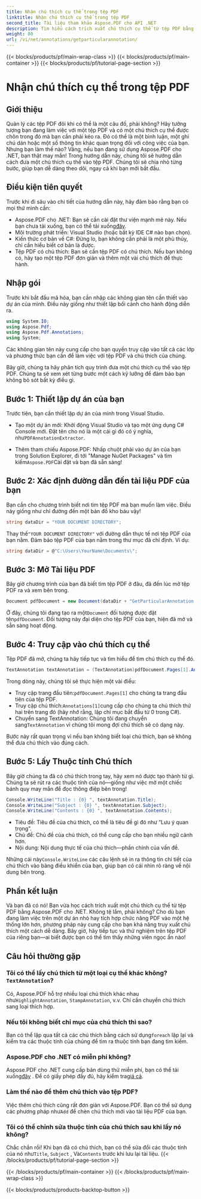 ```yaml
---
title: Nhận chú thích cụ thể trong tệp PDF
linktitle: Nhận chú thích cụ thể trong tệp PDF
second_title: Tài liệu tham khảo Aspose.PDF cho API .NET
description: Tìm hiểu cách trích xuất chú thích cụ thể từ tệp PDF bằng Aspose.PDF cho .NET trong hướng dẫn chi tiết dài 2000 từ này. Hoàn hảo cho các nhà phát triển.
weight: 80
url: /vi/net/annotations/getparticularannotation/
---
```


{{< blocks/products/pf/main-wrap-class >}}
{{< blocks/products/pf/main-container >}}
{{< blocks/products/pf/tutorial-page-section >}}

# Nhận chú thích cụ thể trong tệp PDF

## Giới thiệu

Quản lý các tệp PDF đôi khi có thể là một câu đố, phải không? Hãy tưởng tượng bạn đang làm việc với một tệp PDF và có một chú thích cụ thể được chôn trong đó mà bạn cần phải kéo ra. Đó có thể là một bình luận, một ghi chú dán hoặc một số thông tin khác quan trọng đối với công việc của bạn. Nhưng bạn làm thế nào? Vâng, nếu bạn đang sử dụng Aspose.PDF cho .NET, bạn thật may mắn! Trong hướng dẫn này, chúng tôi sẽ hướng dẫn cách đưa một chú thích cụ thể vào tệp PDF. Chúng tôi sẽ chia nhỏ từng bước, giúp bạn dễ dàng theo dõi, ngay cả khi bạn mới bắt đầu.

## Điều kiện tiên quyết

Trước khi đi sâu vào chi tiết của hướng dẫn này, hãy đảm bảo rằng bạn có mọi thứ mình cần:

-  Aspose.PDF cho .NET: Bạn sẽ cần cài đặt thư viện mạnh mẽ này. Nếu bạn chưa tải xuống, bạn có thể tải xuống[đây](https://releases.aspose.com/pdf/net/).
- Môi trường phát triển: Visual Studio (hoặc bất kỳ IDE C# nào bạn chọn).
- Kiến thức cơ bản về C#: Đừng lo, bạn không cần phải là một phù thủy, chỉ cần hiểu biết cơ bản là được.
- Tệp PDF có chú thích: Bạn sẽ cần tệp PDF có chú thích. Nếu bạn không có, hãy tạo một tệp PDF đơn giản và thêm một vài chú thích để thực hành.

## Nhập gói

Trước khi bắt đầu mã hóa, bạn cần nhập các không gian tên cần thiết vào dự án của mình. Điều này giống như thiết lập bối cảnh cho hành động diễn ra.

```csharp
using System.IO;
using Aspose.Pdf;
using Aspose.Pdf.Annotations;
using System;
```

Các không gian tên này cung cấp cho bạn quyền truy cập vào tất cả các lớp và phương thức bạn cần để làm việc với tệp PDF và chú thích của chúng.

Bây giờ, chúng ta hãy phân tích quy trình đưa một chú thích cụ thể vào tệp PDF. Chúng ta sẽ xem xét từng bước một cách kỹ lưỡng để đảm bảo bạn không bỏ sót bất kỳ điều gì.

## Bước 1: Thiết lập dự án của bạn

Trước tiên, bạn cần thiết lập dự án của mình trong Visual Studio. 

-  Tạo một dự án mới: Khởi động Visual Studio và tạo một ứng dụng C# Console mới. Đặt tên cho nó là một cái gì đó có ý nghĩa, như`PDFAnnotationExtractor`.
  
-  Thêm tham chiếu Aspose.PDF: Nhấp chuột phải vào dự án của bạn trong Solution Explorer, đi tới "Manage NuGet Packages" và tìm kiếm`Aspose.PDF`Cài đặt và bạn đã sẵn sàng!

## Bước 2: Xác định đường dẫn đến tài liệu PDF của bạn

Bạn cần cho chương trình biết nơi tìm tệp PDF mà bạn muốn làm việc. Điều này giống như chỉ đường đến một bản đồ kho báu vậy!

```csharp
string dataDir = "YOUR DOCUMENT DIRECTORY";
```

 Thay thế`"YOUR DOCUMENT DIRECTORY"` với đường dẫn thực tế nơi tệp PDF của bạn nằm. Đảm bảo tệp PDF của bạn nằm trong thư mục đã chỉ định. Ví dụ:

```csharp
string dataDir = @"C:\Users\YourName\Documents\";
```

## Bước 3: Mở Tài liệu PDF

Bây giờ chương trình của bạn đã biết tìm tệp PDF ở đâu, đã đến lúc mở tệp PDF ra và xem bên trong.

```csharp
Document pdfDocument = new Document(dataDir + "GetParticularAnnotation.pdf");
```

 Ở đây, chúng tôi đang tạo ra một`Document` đối tượng được đặt tên`pdfDocument`. Đối tượng này đại diện cho tệp PDF của bạn, hiện đã mở và sẵn sàng hoạt động.

## Bước 4: Truy cập vào chú thích cụ thể

Tệp PDF đã mở, chúng ta hãy tiếp tục và tìm hiểu để tìm chú thích cụ thể đó.

```csharp
TextAnnotation textAnnotation = (TextAnnotation)pdfDocument.Pages[1].Annotations[1];
```

Trong dòng này, chúng tôi sẽ thực hiện một vài điều:
-  Truy cập trang đầu tiên:`pdfDocument.Pages[1]` cho chúng ta trang đầu tiên của tệp PDF.
-  Truy cập chú thích:`Annotations[1]`cung cấp cho chúng ta chú thích thứ hai trên trang đó (hãy nhớ rằng, lập chỉ mục bắt đầu từ 0 trong C#).
-  Chuyển sang TextAnnotation: Chúng tôi đang chuyển sang`TextAnnotation` vì chúng tôi mong đợi chú thích sẽ có dạng này.

Bước này rất quan trọng vì nếu bạn không biết loại chú thích, bạn sẽ không thể đưa chú thích vào đúng cách.

## Bước 5: Lấy Thuộc tính Chú thích

Bây giờ chúng ta đã có chú thích trong tay, hãy xem nó được tạo thành từ gì. Chúng ta sẽ rút ra các thuộc tính của nó—giống như việc mở một chiếc bánh quy may mắn để đọc thông điệp bên trong!

```csharp
Console.WriteLine("Title : {0} ", textAnnotation.Title);
Console.WriteLine("Subject : {0} ", textAnnotation.Subject);
Console.WriteLine("Contents : {0} ", textAnnotation.Contents);
```

- Tiêu đề: Tiêu đề của chú thích, có thể là tiêu đề gì đó như “Lưu ý quan trọng”.
- Chủ đề: Chủ đề của chú thích, có thể cung cấp cho bạn nhiều ngữ cảnh hơn.
- Nội dung: Nội dung thực tế của chú thích—phần chính của vấn đề.

 Những cái này`Console.WriteLine` các câu lệnh sẽ in ra thông tin chi tiết của chú thích vào bảng điều khiển của bạn, giúp bạn có cái nhìn rõ ràng về nội dung bên trong.

## Phần kết luận

Và bạn đã có nó! Bạn vừa học cách trích xuất một chú thích cụ thể từ tệp PDF bằng Aspose.PDF cho .NET. Không tệ lắm, phải không? Cho dù bạn đang làm việc trên một dự án nhỏ hay tích hợp chức năng PDF vào một hệ thống lớn hơn, phương pháp này cung cấp cho bạn khả năng truy xuất chú thích một cách dễ dàng. Bây giờ, hãy tiếp tục và thử nghiệm trên tệp PDF của riêng bạn—ai biết được bạn có thể tìm thấy những viên ngọc ẩn nào!

## Câu hỏi thường gặp

###  Tôi có thể lấy chú thích từ một loại cụ thể khác không?`TextAnnotation`?  
 Có, Aspose.PDF hỗ trợ nhiều loại chú thích khác nhau như`HighlightAnnotation`, `StampAnnotation`, v.v. Chỉ cần chuyển chú thích sang loại thích hợp.

### Nếu tôi không biết chỉ mục của chú thích thì sao?  
 Bạn có thể lặp qua tất cả các chú thích bằng cách sử dụng`foreach` lặp lại và kiểm tra các thuộc tính của chúng để tìm ra thuộc tính bạn đang tìm kiếm.

### Aspose.PDF cho .NET có miễn phí không?  
 Aspose.PDF cho .NET cung cấp bản dùng thử miễn phí, bạn có thể tải xuống[đây](https://releases.aspose.com/) . Để có giấy phép đầy đủ, hãy kiểm tra[giá cả](https://purchase.aspose.com/buy).

### Làm thế nào để thêm chú thích vào tệp PDF?  
Việc thêm chú thích cũng rất đơn giản với Aspose.PDF. Bạn có thể sử dụng các phương pháp như`Add` để chèn chú thích mới vào tài liệu PDF của bạn.

### Tôi có thể chỉnh sửa thuộc tính của chú thích sau khi lấy nó không?  
 Chắc chắn rồi! Khi bạn đã có chú thích, bạn có thể sửa đổi các thuộc tính của nó như`Title`, `Subject` , Và`Contents` trước khi lưu lại tài liệu.
{{< /blocks/products/pf/tutorial-page-section >}}

{{< /blocks/products/pf/main-container >}}
{{< /blocks/products/pf/main-wrap-class >}}

{{< blocks/products/products-backtop-button >}}
